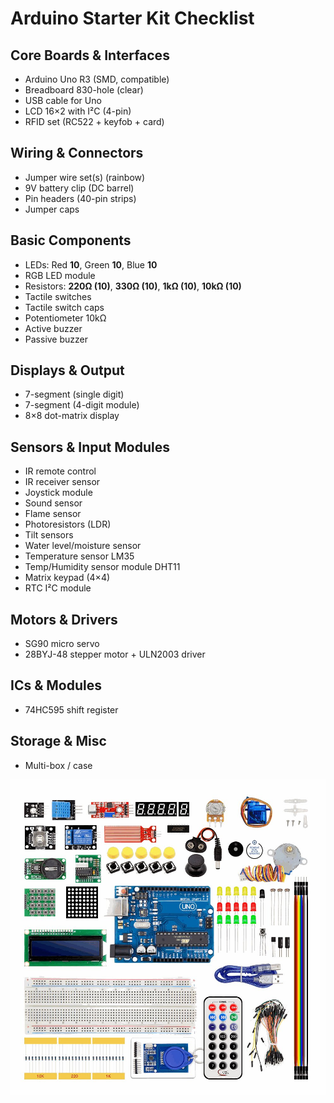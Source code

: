 # Arduino Starter Kit Checklist

## Core Boards & Interfaces

- Arduino Uno R3 (SMD, compatible)
- Breadboard 830-hole (clear)
- USB cable for Uno
- LCD 16×2 with I²C (4-pin)
- RFID set (RC522 + keyfob + card)

## Wiring & Connectors

- Jumper wire set(s) (rainbow)
- 9V battery clip (DC barrel)
- Pin headers (40-pin strips)
- Jumper caps

## Basic Components

- LEDs: Red **10**, Green **10**, Blue **10**
- RGB LED module
- Resistors: **220Ω (10)**, **330Ω (10)**, **1kΩ (10)**, **10kΩ (10)**
- Tactile switches
- Tactile switch caps
- Potentiometer 10kΩ
- Active buzzer
- Passive buzzer

## Displays & Output

- 7-segment (single digit)
- 7-segment (4-digit module)
- 8×8 dot-matrix display

## Sensors & Input Modules

- IR remote control
- IR receiver sensor
- Joystick module
- Sound sensor
- Flame sensor
- Photoresistors (LDR)
- Tilt sensors
- Water level/moisture sensor
- Temperature sensor LM35
- Temp/Humidity sensor module DHT11
- Matrix keypad (4×4)
- RTC I²C module

## Motors & Drivers

- SG90 micro servo
- 28BYJ-48 stepper motor + ULN2003 driver

## ICs & Modules

- 74HC595 shift register

## Storage & Misc

- Multi-box / case

![image](arduino-starter-kit.jpg)
